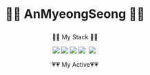 # <p align="center">👏👏 AnMyeongSeong 👏👏</p>





<p align="center"> 👀👀 My Stack 👀👀</p>
<div align="center">
<img src="https://img.shields.io/badge/kotlin-ee0000?style=flat-square&logo=kotlin&logoColor=white"/>&nbsp;<img src="https://img.shields.io/badge/java-8b0000?style=flat-square&logo=java&logoColor=white"/>&nbsp;<img src="https://img.shields.io/badge/MySql-b8860b?style=flat-square&logo=Mysql&logoColor=white"/></a>&nbsp;<img src="https://img.shields.io/badge/PostgreSQL-cd853f?style=flat-square&logo=PostgreSQL&logoColor=white"/></a>&nbsp;&nbsp;<img src="https://img.shields.io/badge/Oracle-191970?style=flat-square&logo=Oracle&logoColor=white"/></a>&nbsp;
</div>

<p align="center"> 💗💗 My Active💗💗</p>
